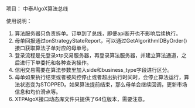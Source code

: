 项目：
中泰AlgoX算法总线

使用说明：
1. 算法服务器只负责拆单。订单到了总线，即便api断开也不影响后续执行。
2. 母单回报通过onStrategyStateReport，可以通过GetAlgorithmIDByOrder()接口获取算法子单对应的母单号。
3. 登录流程是先登录xtp交易服务器，再登录算法服务器，并建立算法通道，之后进行下单委托和各种查询操作。
4. 信用交易需要在算法参数里加入side和business_type字段进行区分。
5. 母单如果执行结束或者被风控停止或者超出执行时间时，会停止算法运行，算法状态变为STOPPED。如果算法提前结束，那么母单会继续回调，更新市场信息和均价滑点等。
6. XTPAlgoX接口动态库文件只提供了64位版本，需要注意。